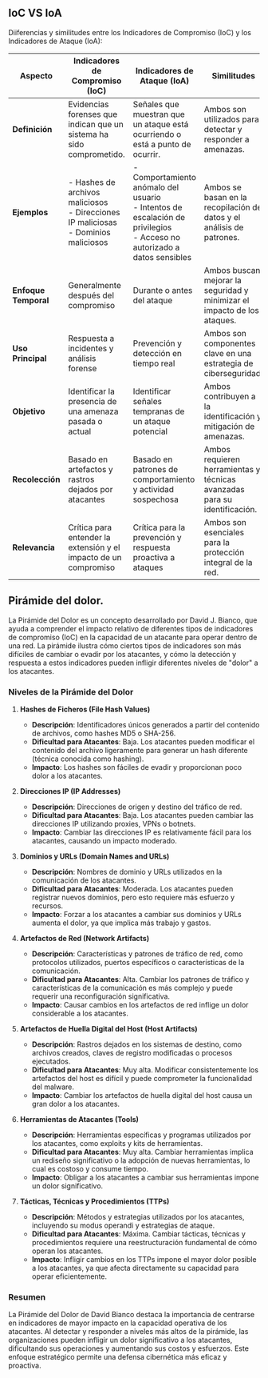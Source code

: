 ## IoC   VS   IoA

Diiferencias y similitudes entre los Indicadores de Compromiso (IoC) y los Indicadores de Ataque (IoA):

| **Aspecto**               | **Indicadores de Compromiso (IoC)**                   | **Indicadores de Ataque (IoA)**                         | **Similitudes**                                               |
|---------------------------|-------------------------------------------------------|---------------------------------------------------------|--------------------------------------------------------------|
| **Definición**            | Evidencias forenses que indican que un sistema ha sido comprometido. | Señales que muestran que un ataque está ocurriendo o está a punto de ocurrir. | Ambos son utilizados para detectar y responder a amenazas.   |
| **Ejemplos**              | - Hashes de archivos maliciosos<br>- Direcciones IP maliciosas<br>- Dominios maliciosos | - Comportamiento anómalo del usuario<br>- Intentos de escalación de privilegios<br>- Acceso no autorizado a datos sensibles | Ambos se basan en la recopilación de datos y el análisis de patrones. |
| **Enfoque Temporal**      | Generalmente después del compromiso                   | Durante o antes del ataque                               | Ambos buscan mejorar la seguridad y minimizar el impacto de los ataques. |
| **Uso Principal**         | Respuesta a incidentes y análisis forense             | Prevención y detección en tiempo real                    | Ambos son componentes clave en una estrategia de ciberseguridad. |
| **Objetivo**              | Identificar la presencia de una amenaza pasada o actual | Identificar señales tempranas de un ataque potencial     | Ambos contribuyen a la identificación y mitigación de amenazas. |
| **Recolección**           | Basado en artefactos y rastros dejados por atacantes  | Basado en patrones de comportamiento y actividad sospechosa | Ambos requieren herramientas y técnicas avanzadas para su identificación. |
| **Relevancia**            | Crítica para entender la extensión y el impacto de un compromiso | Crítica para la prevención y respuesta proactiva a ataques | Ambos son esenciales para la protección integral de la red. |

## Pirámide del dolor.


La Pirámide del Dolor es un concepto desarrollado por David J. Bianco, que ayuda a comprender el impacto relativo de diferentes tipos de indicadores de compromiso (IoC) en la capacidad de un atacante para operar dentro de una red. La pirámide ilustra cómo ciertos tipos de indicadores son más difíciles de cambiar o evadir por los atacantes, y cómo la detección y respuesta a estos indicadores pueden infligir diferentes niveles de "dolor" a los atacantes.

### Niveles de la Pirámide del Dolor

1. **Hashes de Ficheros (File Hash Values)**
   - **Descripción**: Identificadores únicos generados a partir del contenido de archivos, como hashes MD5 o SHA-256.
   - **Dificultad para Atacantes**: Baja. Los atacantes pueden modificar el contenido del archivo ligeramente para generar un hash diferente (técnica conocida como hashing).
   - **Impacto**: Los hashes son fáciles de evadir y proporcionan poco dolor a los atacantes.

2. **Direcciones IP (IP Addresses)**
   - **Descripción**: Direcciones de origen y destino del tráfico de red.
   - **Dificultad para Atacantes**: Baja. Los atacantes pueden cambiar las direcciones IP utilizando proxies, VPNs o botnets.
   - **Impacto**: Cambiar las direcciones IP es relativamente fácil para los atacantes, causando un impacto moderado.

3. **Dominios y URLs (Domain Names and URLs)**
   - **Descripción**: Nombres de dominio y URLs utilizados en la comunicación de los atacantes.
   - **Dificultad para Atacantes**: Moderada. Los atacantes pueden registrar nuevos dominios, pero esto requiere más esfuerzo y recursos.
   - **Impacto**: Forzar a los atacantes a cambiar sus dominios y URLs aumenta el dolor, ya que implica más trabajo y gastos.

4. **Artefactos de Red (Network Artifacts)**
   - **Descripción**: Características y patrones de tráfico de red, como protocolos utilizados, puertos específicos o características de la comunicación.
   - **Dificultad para Atacantes**: Alta. Cambiar los patrones de tráfico y características de la comunicación es más complejo y puede requerir una reconfiguración significativa.
   - **Impacto**: Causar cambios en los artefactos de red inflige un dolor considerable a los atacantes.

5. **Artefactos de Huella Digital del Host (Host Artifacts)**
   - **Descripción**: Rastros dejados en los sistemas de destino, como archivos creados, claves de registro modificadas o procesos ejecutados.
   - **Dificultad para Atacantes**: Muy alta. Modificar consistentemente los artefactos del host es difícil y puede comprometer la funcionalidad del malware.
   - **Impacto**: Cambiar los artefactos de huella digital del host causa un gran dolor a los atacantes.

6. **Herramientas de Atacantes (Tools)**
   - **Descripción**: Herramientas específicas y programas utilizados por los atacantes, como exploits y kits de herramientas.
   - **Dificultad para Atacantes**: Muy alta. Cambiar herramientas implica un rediseño significativo o la adopción de nuevas herramientas, lo cual es costoso y consume tiempo.
   - **Impacto**: Obligar a los atacantes a cambiar sus herramientas impone un dolor significativo.

7. **Tácticas, Técnicas y Procedimientos (TTPs)**
   - **Descripción**: Métodos y estrategias utilizados por los atacantes, incluyendo su modus operandi y estrategias de ataque.
   - **Dificultad para Atacantes**: Máxima. Cambiar tácticas, técnicas y procedimientos requiere una reestructuración fundamental de cómo operan los atacantes.
   - **Impacto**: Infligir cambios en los TTPs impone el mayor dolor posible a los atacantes, ya que afecta directamente su capacidad para operar eficientemente.

### Resumen

La Pirámide del Dolor de David Bianco destaca la importancia de centrarse en indicadores de mayor impacto en la capacidad operativa de los atacantes. Al detectar y responder a niveles más altos de la pirámide, las organizaciones pueden infligir un dolor significativo a los atacantes, dificultando sus operaciones y aumentando sus costos y esfuerzos. Este enfoque estratégico permite una defensa cibernética más eficaz y proactiva.
